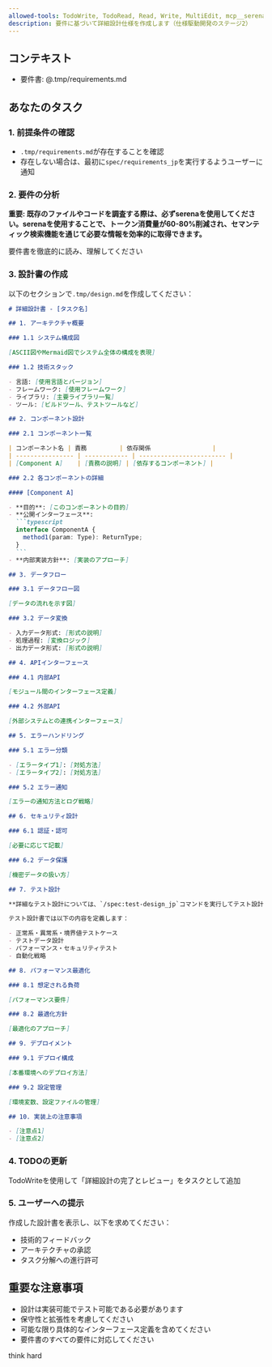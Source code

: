 ```yaml
---
allowed-tools: TodoWrite, TodoRead, Read, Write, MultiEdit, mcp__serena__find_file, mcp__serena__find_symbol, mcp__serena__list_memories, mcp__serena__search_for_pattern
description: 要件に基づいて詳細設計仕様を作成します（仕様駆動開発のステージ2）
---
```


## コンテキスト

- 要件書: @.tmp/requirements.md

## あなたのタスク

### 1. 前提条件の確認

- `.tmp/requirements.md`が存在することを確認
- 存在しない場合は、最初に`spec/requirements_jp`を実行するようユーザーに通知

### 2. 要件の分析

**重要: 既存のファイルやコードを調査する際は、必ずserenaを使用してください。serenaを使用することで、トークン消費量が60-80%削減され、セマンティック検索機能を通じて必要な情報を効率的に取得できます。**

要件書を徹底的に読み、理解してください

### 3. 設計書の作成

以下のセクションで`.tmp/design.md`を作成してください：

````markdown
# 詳細設計書 - [タスク名]

## 1. アーキテクチャ概要

### 1.1 システム構成図

[ASCII図やMermaid図でシステム全体の構成を表現]

### 1.2 技術スタック

- 言語: [使用言語とバージョン]
- フレームワーク: [使用フレームワーク]
- ライブラリ: [主要ライブラリ一覧]
- ツール: [ビルドツール、テストツールなど]

## 2. コンポーネント設計

### 2.1 コンポーネント一覧

| コンポーネント名 | 責務         | 依存関係                 |
| ---------------- | ------------ | ------------------------ |
| [Component A]    | [責務の説明] | [依存するコンポーネント] |

### 2.2 各コンポーネントの詳細

#### [Component A]

- **目的**: [このコンポーネントの目的]
- **公開インターフェース**:
  ```typescript
  interface ComponentA {
    method1(param: Type): ReturnType;
  }
  ```
- **内部実装方針**: [実装のアプローチ]

## 3. データフロー

### 3.1 データフロー図

[データの流れを示す図]

### 3.2 データ変換

- 入力データ形式: [形式の説明]
- 処理過程: [変換ロジック]
- 出力データ形式: [形式の説明]

## 4. APIインターフェース

### 4.1 内部API

[モジュール間のインターフェース定義]

### 4.2 外部API

[外部システムとの連携インターフェース]

## 5. エラーハンドリング

### 5.1 エラー分類

- [エラータイプ1]: [対処方法]
- [エラータイプ2]: [対処方法]

### 5.2 エラー通知

[エラーの通知方法とログ戦略]

## 6. セキュリティ設計

### 6.1 認証・認可

[必要に応じて記載]

### 6.2 データ保護

[機密データの扱い方]

## 7. テスト設計

**詳細なテスト設計については、`/spec:test-design_jp`コマンドを実行してテスト設計書を作成してください。**

テスト設計書では以下の内容を定義します：

- 正常系・異常系・境界値テストケース
- テストデータ設計
- パフォーマンス・セキュリティテスト
- 自動化戦略

## 8. パフォーマンス最適化

### 8.1 想定される負荷

[パフォーマンス要件]

### 8.2 最適化方針

[最適化のアプローチ]

## 9. デプロイメント

### 9.1 デプロイ構成

[本番環境へのデプロイ方法]

### 9.2 設定管理

[環境変数、設定ファイルの管理]

## 10. 実装上の注意事項

- [注意点1]
- [注意点2]
````

### 4. TODOの更新

TodoWriteを使用して「詳細設計の完了とレビュー」をタスクとして追加

### 5. ユーザーへの提示

作成した設計書を表示し、以下を求めてください：
- 技術的フィードバック
- アーキテクチャの承認
- タスク分解への進行許可

## 重要な注意事項

- 設計は実装可能でテスト可能である必要があります
- 保守性と拡張性を考慮してください
- 可能な限り具体的なインターフェース定義を含めてください
- 要件書のすべての要件に対応してください

think hard
